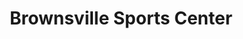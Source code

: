 ---
title: "Brownsville Sports Center"
url: /brownsville/brownsville-sports-center/
shop: Allgemein
---